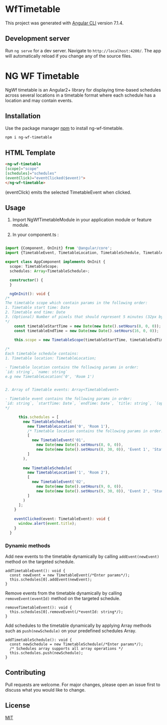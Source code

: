 # WfTimetable

This project was generated with [Angular CLI](https://github.com/angular/angular-cli) version 7.1.4.

## Development server

Run `ng serve` for a dev server. Navigate to `http://localhost:4200/`. The app will automatically reload if you change any of the source files.

# NG WF Timetable

NgWf timetable is an Angular2+ library for displaying time-based schedules across several locations in a timetable format where each schedule has a location and may contain events.

## Installation

Use the package manager [npm](https://www.npmjs.com/package/ng-wf-timetable) to install ng-wf-timetable.

```bash
npm i ng-wf-timetable
```
## HTML Template
``` HTML
<ng-wf-timetable 
[scope]="scope"
[schedules]="schedules" 
(eventClick)="eventClicked($event)">
</ng-wf-timetable>
```
(eventClick) emits the selected TimetableEvent when clicked.

## Usage

1. Import NgWfTimetableModule in your application module or feature module.

2. In your component.ts :
```typescript

import {Component, OnInit} from '@angular/core';
import {TimetableEvent, TimetableLocation, TimetableSchedule, TimetableScope} from 'ng-wf-timetable';

export class AppComponent implements OnInit {
  scope: TimetableScope;
  schedules: Array<TimetableSchedule>;

  constructor() {
  }

  ngOnInit(): void {
/* 
The timetable scope which contain params in the following order:
1. Timetable start time: Date
2. Timetable end time: Date
3. (Optional) Number of pixels that should represent 5 minutes (32px by default): number
*/
    const timetableStartTime = new Date(new Date().setHours(8, 0, 0));
    const timetableEndTime = new Date(new Date().setHours(16, 0, 0));
    
    this.scope = new TimetableScope(timetableStartTime, timetableEndTime);

/* 
Each timetable schedule contains:
1. Timetable location: TimetableLocation;

- Timetable location contains the following params in order:
`id: string`, `name: string`
e.g new TimetableLocation('0', 'Room 1')


2. Array of Timetable events: Array<TimetableEvent>

- Timetable event contains the following params in order: 
`id: string`, `startTime: Date`, `endTime: Date`, `title: string`, `(optional) details: string`, `(optional) color: string`
*/

      this.schedules = [
        new TimetableSchedule(
          new TimetableLocation('0', 'Room 1'),
          /* Timetable location contains the following params in order: `id: string`, `name: string`*/
          [
            new TimetableEvent('01',
              new Date(new Date().setHours(8, 0, 0)),
              new Date(new Date().setHours(8, 30, 0)), 'Event 1', 'Staff meeting', '#ff0000')
          ]
        ),
  
        new TimetableSchedule(
          new TimetableLocation('1', 'Room 2'),
          [
            new TimetableEvent('02',
              new Date(new Date().setHours(9, 0, 0)),
              new Date(new Date().setHours(9, 30, 0)), 'Event 2', 'Student meeting')
          ]
        )
      ];
    }
  
    eventClicked(event: TimetableEvent): void {
      window.alert(event.title);
    }
  }
  ```
  ### Dynamic methods
  Add new events to the timetable dynamically by calling `addEvent(newEvent)` method on the targeted schedule.
  ```
  addTimetableEvent(): void {
    const newEvent = new TimetableEvent(/*Enter params*/);
    this.schedules[0].addEvent(newEvent);
  }
  
  ``` 
  Remove events from the timetable dynamically by calling `removeEvent(eventId)` method on the targeted schedule.
  ```
  removeTimetableEvent(): void {
    this.schedules[0].removeEvent(/*eventId: string*/);
  }
  ``` 
  Add schedules to the timetable dynamically by applying Array methods such as `push(newSchedule)` on your predefined schedules Array.
  ```
  addTimetableSchedule(): void {
    const newSchedule = new TimetableSchedule(/*Enter params*/);
    /* Schedules array supports all array operations */
    this.schedules.push(newSchedule);
  }

```


## Contributing
Pull requests are welcome. For major changes, please open an issue first to discuss what you would like to change.

## License
[MIT](https://choosealicense.com/licenses/mit/)

